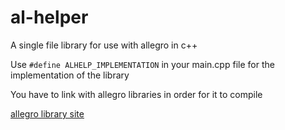 # al-helper
A single file library for use with allegro in c++

Use `#define ALHELP_IMPLEMENTATION` in your main.cpp file for the implementation of the library

You have to link with allegro libraries in order for it to compile

[allegro library site](http://liballeg.org)
